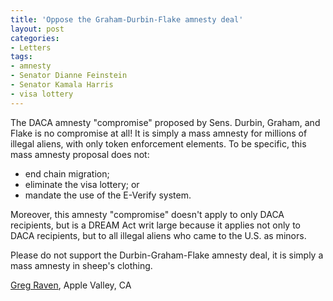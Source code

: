 ```yaml
---
title: 'Oppose the Graham-Durbin-Flake amnesty deal'
layout: post
categories:
- Letters
tags:
- amnesty
- Senator Dianne Feinstein
- Senator Kamala Harris
- visa lottery
---
```


The DACA amnesty "compromise" proposed by Sens. Durbin, Graham, and Flake is no compromise at all! It is simply a mass amnesty for millions of illegal aliens, with only token enforcement elements. To be specific, this mass amnesty proposal does not:

- end chain migration;
- eliminate the visa lottery; or
- mandate the use of the E-Verify system.

Moreover, this amnesty "compromise" doesn't apply to only DACA recipients, but is a DREAM Act writ large because it applies not only to DACA recipients, but to all illegal aliens who came to the U.S. as minors.

Please do not support the Durbin-Graham-Flake amnesty deal, it is simply a mass amnesty in sheep's clothing.

[Greg Raven](https://www.gregraven.org/), Apple Valley, CA
